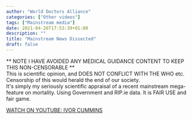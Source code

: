 ```yaml
---
author: "World Doctors Alliance"
categories: ["Other videos"]
tags: ["Mainstream media"]
date: 2021-04-26T17:53:39+01:00
description: ""
title: "Mainstream News Dissected"
draft: false
---
```


** NOTE I HAVE AVOIDED ANY MEDICAL GUIDANCE CONTENT TO KEEP THIS NON-CENSORABLE **  
This is scientific opinion, and DOES NOT CONFLICT WITH THE WHO etc. Censorship of this would herald the end of our society.  
It's simply my seriously scientific appraisal of a recent mainstream mega-feature on mortality. Using Government and RIP.ie data. It is FAIR USE and fair game.  

[WATCH ON YOUTUBE: IVOR CUMMINS](https://www.youtube.com/watch?v=cjAyD8LoyMo)